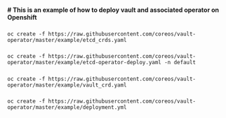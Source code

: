 #### # This is an example of how to deploy vault and associated operator on Openshift
##### # 
```
oc create -f https://raw.githubusercontent.com/coreos/vault-operator/master/example/etcd_crds.yaml
```
##### # 
```
oc create -f https://raw.githubusercontent.com/coreos/vault-operator/master/example/etcd-operator-deploy.yaml -n default
```
##### #
```
oc create -f https://raw.githubusercontent.com/coreos/vault-operator/master/example/vault_crd.yaml
```
##### # 
```
oc create -f https://raw.githubusercontent.com/coreos/vault-operator/master/example/deployment.yml
```
